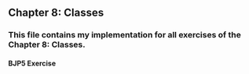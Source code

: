 ## Chapter 8: Classes

### This file contains my implementation for all exercises of the Chapter 8: Classes.

#### BJP5 Exercise 
```
```
